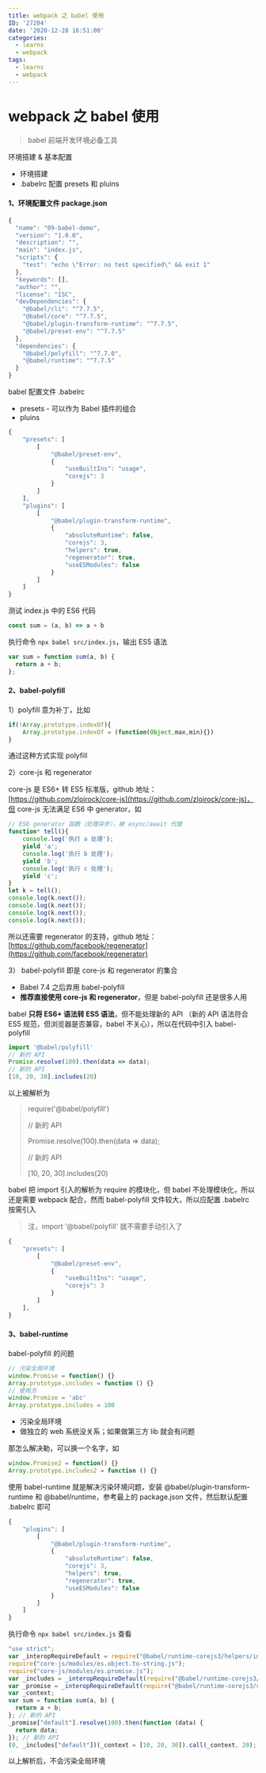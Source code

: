 ```yaml
---
title: webpack 之 babel 使用
ID: '27204'
date: '2020-12-28 16:51:00'
categories:
  - learns
  - webpack
tags:
  - learns
  - webpack
---
```


# webpack 之 babel 使用

> babel 前端开发环境必备工具

环境搭建 & 基本配置

- 环境搭建
- .babelrc 配置 presets 和 pluins

#### 1、环境配置文件 package.json

``` js 
{
  "name": "09-babel-demo",
  "version": "1.0.0",
  "description": "",
  "main": "index.js",
  "scripts": {
    "test": "echo \"Error: no test specified\" && exit 1"
  },
  "keywords": [],
  "author": "",
  "license": "ISC",
  "devDependencies": {
    "@babel/cli": "^7.7.5",
    "@babel/core": "^7.7.5",
    "@babel/plugin-transform-runtime": "^7.7.5",
    "@babel/preset-env": "^7.7.5"
  },
  "dependencies": {
    "@babel/polyfill": "^7.7.0",
    "@babel/runtime": "^7.7.5"
  }
}
```

babel 配置文件 .babelrc

- presets - 可以作为 Babel 插件的组合
- pluins

``` js 
{
    "presets": [
        [
            "@babel/preset-env",
            {
                "useBuiltIns": "usage",
                "corejs": 3
            }
        ]
    ],
    "plugins": [
        [
            "@babel/plugin-transform-runtime",
            {
                "absoluteRuntime": false,
                "corejs": 3,
                "helpers": true,
                "regenerator": true,
                "useESModules": false
            }
        ]
    ]
}
```

测试 index.js 中的 ES6 代码

``` js 
const sum = (a, b) => a + b
```

执行命令 `npx babel src/index.js`，输出 ES5 语法

``` js 
var sum = function sum(a, b) {
  return a + b;
};
```

#### 2、babel-polyfill

1）polyfill 意为补丁，比如

``` js 
if(!Array.prototype.indexOf){
    Array.prototype.indexOf = (function(Object,max,min){})
}
```

通过这种方式实现 polyfill

2）core-js 和 regenerator

core-js 是 ES6+ 转 ES5 标准版，github 地址：[https://github.com/zloirock/core-js](https://github.com/zloirock/core-js)，但 core-js 无法满足 ES6 中 generator，如

``` js 
// ES6 generator 函数（处理异步），被 async/await 代替
function* tell(){
    console.log('执行 a 处理');
    yield 'a';
    console.log('执行 b 处理');
    yield 'b';
    console.log('执行 c 处理');
    yield 'c';
}
let k = tell();
console.log(k.next());
console.log(k.next());
console.log(k.next());
console.log(k.next());
```

所以还需要 regenerator 的支持，github 地址：[https://github.com/facebook/regenerator](https://github.com/facebook/regenerator)

3） babel-polyfill 即是 core-js 和 regenerator 的集合

- Babel 7.4 之后弃用 babel-polyfill
- **推荐直接使用 core-js 和 regenerator**，但是 babel-polyfill 还是很多人用

babel **只将 ES6+ 语法转 ES5 语法**，但不能处理新的 API （新的 API 语法符合 ES5 规范，但浏览器是否兼容，babel 不关心），所以在代码中引入 babel-polyfill

``` js 
import '@babel/polyfill'
// 新的 API
Promise.resolve(100).then(data => data);
// 新的 API
[10, 20, 30].includes(20)
```

以上被解析为

> require('@babel/polyfill')
> 
> // 新的 API
> 
> Promise.resolve(100).then(data => data);
> 
> // 新的 API
> 
> \[10, 20, 30\].includes(20)

babel 把 import 引入的解析为 require 的模块化，但 babel 不处理模块化，所以还是需要 webpack 配合，然而 babel-polyfill 文件较大，所以应配置 .babelrc 按需引入

> 注，import '@babel/polyfill' 就不需要手动引入了

``` js 
{
    "presets": [
        [
            "@babel/preset-env",
            {
                "useBuiltIns": "usage",
                "corejs": 3
            }
        ]
    ],
}
```

#### 3、babel-runtime

babel-polyfill 的问题

``` js 
// 污染全局环境
window.Promise = function() {}
Array.prototype.includes = function () {}
// 使用方
window.Promise = 'abc'
Array.prototype.includes = 100
```

- 污染全局环境
- 做独立的 web 系统没关系；如果做第三方 lib 就会有问题

那怎么解决勒，可以换一个名字，如

``` js 
window.Promise2 = function() {}
Array.prototype.includes2 = function () {}
```

使用 babel-runtime 就是解决污染环境问题，安装 @babel/plugin-transform-runtime 和 @babel/runtime，参考最上的 package.json 文件，然后默认配置 .babelrc 即可

``` js 
{
    "plugins": [
        [
            "@babel/plugin-transform-runtime",
            {
                "absoluteRuntime": false,
                "corejs": 3,
                "helpers": true,
                "regenerator": true,
                "useESModules": false
            }
        ]
    ]
}
```

执行命令 `npx babel src/index.js` 查看

``` js 
"use strict";
var _interopRequireDefault = require("@babel/runtime-corejs3/helpers/interopRequireDefault");
require("core-js/modules/es.object.to-string.js");
require("core-js/modules/es.promise.js");
var _includes = _interopRequireDefault(require("@babel/runtime-corejs3/core-js-stable/instance/includes"));
var _promise = _interopRequireDefault(require("@babel/runtime-corejs3/core-js-stable/promise"));
var _context;
var sum = function sum(a, b) {
  return a + b;
}; // 新的 API
_promise["default"].resolve(100).then(function (data) {
  return data;
}); // 新的 API
(0, _includes["default"])(_context = [10, 20, 30]).call(_context, 20);
```

以上解析后，不会污染全局环境
 
